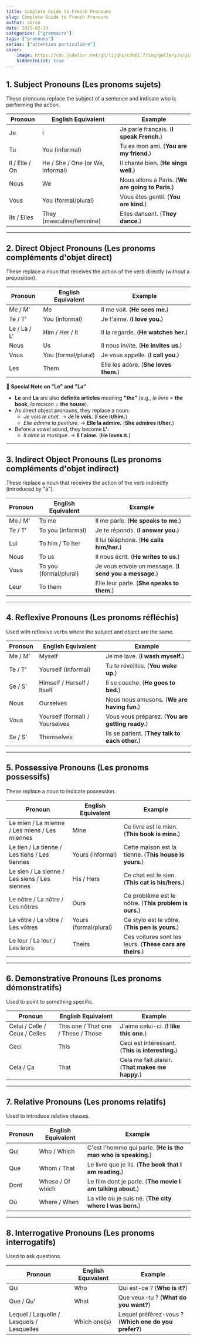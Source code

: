 ```yaml
---
title: Complete Guide to French Pronouns
slug: Complete Guide to French Pronouns
author: aaron
date: 2025-02-13
categories: ["grammaire"]
tags: ["pronouns"]
series: ["attention particulière"]
cover: 
    image: https://cdn.jsdelivr.net/gh/lijqhs/cdn@1.7/img/gallery/u/giuseppe-murabito-DhtXQxSH2Jk-unsplash.jpg
    hiddenInList: true
---
```



## **1. Subject Pronouns (Les pronoms sujets)**
These pronouns replace the subject of a sentence and indicate who is performing the action.

| Pronoun | English Equivalent | Example |
|---------|--------------------|---------|
| Je | I | Je parle français. (**I speak French.**) |
| Tu | You (informal) | Tu es mon ami. (**You are my friend.**) |
| Il / Elle / On | He / She / One (or We, Informal) | Il chante bien. (**He sings well.**) |
| Nous | We | Nous allons à Paris. (**We are going to Paris.**) |
| Vous | You (formal/plural) | Vous êtes gentil. (**You are kind.**) |
| Ils / Elles | They (masculine/feminine) | Elles dansent. (**They dance.**) |

---

## **2. Direct Object Pronouns (Les pronoms compléments d'objet direct)**
These replace a noun that receives the action of the verb directly (without a preposition).

| Pronoun | English Equivalent | Example |
|---------|--------------------|---------|
| Me / M' | Me | Il me voit. (**He sees me.**) |
| Te / T' | You (informal) | Je t'aime. (**I love you.**) |
| Le / La / L' | Him / Her / It | Il la regarde. (**He watches her.**) |
| Nous | Us | Il nous invite. (**He invites us.**) |
| Vous | You (formal/plural) | Je vous appelle. (**I call you.**) |
| Les | Them | Elle les adore. (**She loves them.**) |

🔹 **Special Note on "Le" and "La"**
- **Le** and **La** are also **definite articles** meaning **"the"** (e.g., *le livre* = **the book**, *la maison* = **the house**).
- As direct object pronouns, they replace a noun:
  - *Je vois le chat.* → **Je le vois.** (**I see it/him.**)
  - *Elle admire la peinture.* → **Elle la admire.** (**She admires it/her.**)
- Before a vowel sound, they become **L'**:
  - *Il aime la musique.* → **Il l'aime.** (**He loves it.**)

---

## **3. Indirect Object Pronouns (Les pronoms compléments d'objet indirect)**
These replace a noun that receives the action of the verb indirectly (introduced by "à").

| Pronoun | English Equivalent | Example |
|---------|--------------------|---------|
| Me / M' | To me | Il me parle. (**He speaks to me.**) |
| Te / T' | To you (informal) | Je te réponds. (**I answer you.**) |
| Lui | To him / To her | Il lui téléphone. (**He calls him/her.**) |
| Nous | To us | Il nous écrit. (**He writes to us.**) |
| Vous | To you (formal/plural) | Je vous envoie un message. (**I send you a message.**) |
| Leur | To them | Elle leur parle. (**She speaks to them.**) |

---

## **4. Reflexive Pronouns (Les pronoms réfléchis)**
Used with reflexive verbs where the subject and object are the same.

| Pronoun | English Equivalent | Example |
|---------|--------------------|---------|
| Me / M' | Myself | Je me lave. (**I wash myself.**) |
| Te / T' | Yourself (informal) | Tu te réveilles. (**You wake up.**) |
| Se / S' | Himself / Herself / Itself | Il se couche. (**He goes to bed.**) |
| Nous | Ourselves | Nous nous amusons. (**We are having fun.**) |
| Vous | Yourself (formal) / Yourselves | Vous vous préparez. (**You are getting ready.**) |
| Se / S' | Themselves | Ils se parlent. (**They talk to each other.**) |

---

## **5. Possessive Pronouns (Les pronoms possessifs)**
These replace a noun to indicate possession.

| Pronoun | English Equivalent | Example |
|---------|--------------------|---------|
| Le mien / La mienne / Les miens / Les miennes | Mine | Ce livre est le mien. (**This book is mine.**) |
| Le tien / La tienne / Les tiens / Les tiennes | Yours (informal) | Cette maison est la tienne. (**This house is yours.**) |
| Le sien / La sienne / Les siens / Les siennes | His / Hers | Ce chat est le sien. (**This cat is his/hers.**) |
| Le nôtre / La nôtre / Les nôtres | Ours | Ce problème est le nôtre. (**This problem is ours.**) |
| Le vôtre / La vôtre / Les vôtres | Yours (formal/plural) | Ce stylo est le vôtre. (**This pen is yours.**) |
| Le leur / La leur / Les leurs | Theirs | Ces voitures sont les leurs. (**These cars are theirs.**) |

---

## **6. Demonstrative Pronouns (Les pronoms démonstratifs)**
Used to point to something specific.

| Pronoun | English Equivalent | Example |
|---------|--------------------|---------|
| Celui / Celle / Ceux / Celles | This one / That one / These / Those | J'aime celui-ci. (**I like this one.**) |
| Ceci | This | Ceci est intéressant. (**This is interesting.**) |
| Cela / Ça | That | Cela me fait plaisir. (**That makes me happy.**) |

---

## **7. Relative Pronouns (Les pronoms relatifs)**
Used to introduce relative clauses.

| Pronoun | English Equivalent | Example |
|---------|--------------------|---------|
| Qui | Who / Which | C'est l'homme qui parle. (**He is the man who is speaking.**) |
| Que | Whom / That | Le livre que je lis. (**The book that I am reading.**) |
| Dont | Whose / Of which | Le film dont je parle. (**The movie I am talking about.**) |
| Où | Where / When | La ville où je suis né. (**The city where I was born.**) |

---

## **8. Interrogative Pronouns (Les pronoms interrogatifs)**
Used to ask questions.

| Pronoun | English Equivalent | Example |
|---------|--------------------|---------|
| Qui | Who | Qui est-ce ? (**Who is it?**) |
| Que / Qu' | What | Que veux-tu ? (**What do you want?**) |
| Lequel / Laquelle / Lesquels / Lesquelles | Which one(s) | Lequel préférez-vous ? (**Which one do you prefer?**) |

